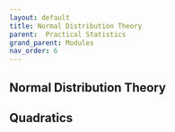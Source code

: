 ```yaml
---
layout: default
title: Normal Distribution Theory
parent:  Practical Statistics
grand_parent: Modules
nav_order: 6
---
```

## Normal Distribution Theory


## Quadratics
